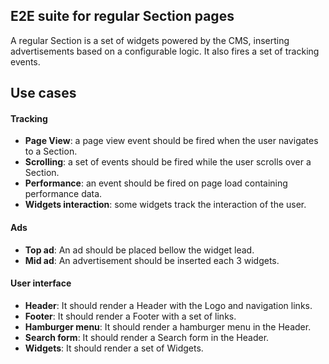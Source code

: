 ## E2E suite for regular Section pages

A regular Section is a set of widgets powered by the CMS, inserting advertisements based on a configurable logic.
It also fires a set of tracking events.

## Use cases
#### Tracking
- **Page View**: a page view event should be fired when the user navigates to a Section.
- **Scrolling**: a set of events should be fired while the user scrolls over a Section.
- **Performance**: an event should be fired on page load containing performance data.
- **Widgets interaction**: some widgets track the interaction of the user.

#### Ads
- **Top ad**: An ad should be placed bellow the widget lead.
- **Mid ad**: An advertisement should be inserted each 3 widgets.

#### User interface
- **Header**: It should render a Header with the Logo and navigation links.
- **Footer**: It should render a Footer with a set of links.
- **Hamburger menu**: It should render a hamburger menu in the Header.
- **Search form**: It should render a Search form in the Header.
- **Widgets**: It should render a set of Widgets.
